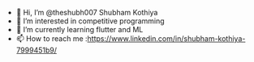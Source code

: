 - 👋 Hi, I’m @theshubh007 Shubham Kothiya
- 👀 I’m interested in competitive programming
- 🌱 I’m currently learning flutter and ML
- 📫 How to reach me :https://www.linkedin.com/in/shubham-kothiya-7999451b9/

<!---
theshubh007/theshubh007 is a ✨ special ✨ repository because its `README.md` (this file) appears on your GitHub profile.
You can click the Preview link to take a look at your changes.
--->
